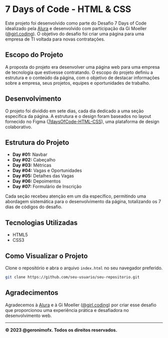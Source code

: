 # 7 Days of Code - HTML & CSS

Este projeto foi desenvolvido como parte do Desafio 7 Days of Code idealizado pela [Alura](https://7daysofcode.io/) e desenvolvido com participação da Gi Moeller ([@girl.coding](https://www.instagram.com/girl.coding/)). O objetivo do desafio foi criar uma página para uma empresa de TI voltada para novas contratações.

## Escopo do Projeto

A proposta do projeto era desenvolver uma página web para uma empresa de tecnologia que estivesse contratando. O escopo do projeto definiu a estrutura e o conteúdo da página, com o objetivo de destacar informações sobre a empresa, seus projetos, equipes e oportunidades de trabalho.

## Desenvolvimento

O projeto foi dividido em sete dias, cada dia dedicado a uma seção específica da página. A estrutura e o design foram baseados no layout fornecido no Figma ([7daysOfCode-HTML-CSS](https://www.figma.com/file/mm3MLozvUDGhDRTxSLlGL5/7daysOfCode-HTML-CSS?type=design&node-id=0-1&mode=design&t=3bayXynvVrjTJtGg-0)), uma plataforma de design colaborativo.

## Estrutura do Projeto

- **Day #01:** Navbar
- **Day #02:** Cabeçalho
- **Day #03:** Métricas
- **Day #04:** Vagas e Oportunidades
- **Day #05:** Detalhes das Vagas
- **Day #06:** Depoimentos
- **Day #07:** Formulário de Inscrição

Cada seção recebeu atenção em um dia específico, permitindo uma abordagem sistemática para o desenvolvimento da página, totalizando os 7 dias de códigos do desafio.

## Tecnologias Utilizadas

- HTML5
- CSS3

## Como Visualizar o Projeto

Clone o repositório e abra o arquivo `index.html` no seu navegador preferido.

```bash
git clone https://github.com/seu-usuario/seu-repositorio.git
```

## Agradecimentos

Agradecemos à [Alura](https://7daysofcode.io/) e à Gi Moeller ([@girl.coding](https://www.instagram.com/girl.coding/)) por criar esse desafio que proporcionou uma experiência prática e desafiadora no desenvolvimento web.

---

**© 2023 @geronimofx. Todos os direitos reservados.**